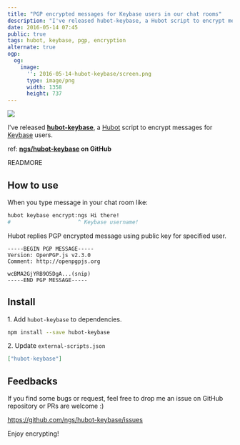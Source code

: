 ```yaml
---
title: "PGP encrypted messages for Keybase users in our chat rooms"
description: "I've released hubot-keybase, a Hubot script to encrypt messages for Keybase users."
date: 2016-05-14 07:45
public: true
tags: hubot, keybase, pgp, encryption
alternate: true
ogp:
  og:
    image:
      '': 2016-05-14-hubot-keybase/screen.png
      type: image/png
      width: 1358
      height: 737
---
```


![](2016-05-14-hubot-keybase/screen.png)

I've released **[hubot-keybase]**, a [Hubot] script to encrypt messages for [Keybase] users.

ref: **[ngs/hubot-keybase][hubot-keybase] on GitHub**

READMORE

## How to use

When you type message in your chat room like:

```sh
hubot keybase encrypt:ngs Hi there!
#                     ^ Keybase username!
```

Hubot replies PGP encrypted message using public key for specified user.

```
-----BEGIN PGP MESSAGE-----
Version: OpenPGP.js v2.3.0
Comment: http://openpgpjs.org

wcBMA2GjYRB9O5DgA...(snip)
-----END PGP MESSAGE-----
```

## Install

1\. Add `hubot-keybase` to dependencies.

```bash
npm install --save hubot-keybase
```

2\. Update `external-scripts.json`

```json
["hubot-keybase"]
```

## Feedbacks

If you find some bugs or request, feel free to drop me an issue on GitHub repository or PRs are welcome :)

https://github.com/ngs/hubot-keybase/issues

Enjoy encrypting!

[Keybase]: https://keybase.io/
[hubot-keybase]: https://github.com/ngs/hubot-keybase
[Hubot]: https://hubot.github.com/
